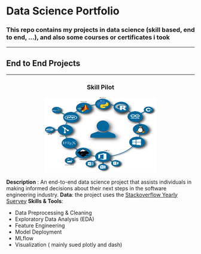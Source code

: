 # Data Science Portfolio
### This repo contains my projects in data science (skill based, end to end, ...), and also some courses or certificates i took

-------

## End to End Projects
---------
<div align="center">
  <h3>Skill Pilot</h3>
  <img src="imgs/R.png" alt="Skill pilot" width="300" height="200">
</div>

**Description** : 
An end-to-end data science project that assists individuals in making informed decisions about their next steps in the software engineering industry.
**Data**: 
the project uses the [Stackoverflow Yearly Suervey](https://survey.stackoverflow.co/)
**Skills & Tools**:
* Data Preprocessing & Cleaning
* Exploratory Data Analysis (EDA)
* Feature Engineering
* Model Deployment
* MLflow
* Visualization ( mainly sued plotly and dash)
  


